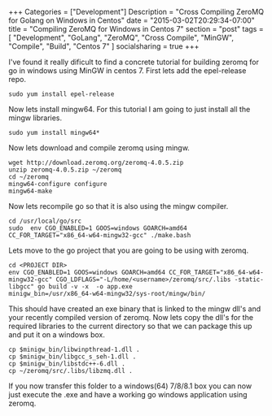 +++
Categories = ["Development"]
Description = "Cross Compiling ZeroMQ for Golang on Windows in Centos"
date = "2015-03-02T20:29:34-07:00"
title = "Compiling ZeroMQ for Windows in Centos 7"
section = "post"
tags  = [ "Development", "GoLang", "ZeroMQ", "Cross Compile", "MinGW", "Compile", "Build", "Centos 7" ]
socialsharing = true
+++

<p>I've found it really dificult to find a concrete tutorial for building zeromq for go in windows using MinGW in centos 7. First lets add the epel-release repo.</p>

```
sudo yum install epel-release
```

<p>Now lets install mingw64. For this tutorial I am going to just install all the mingw libraries.</p>

```
sudo yum install mingw64*
```

<p> Now lets download and compile zeromq using mingw.</p>

```
wget http://download.zeromq.org/zeromq-4.0.5.zip
unzip zeromq-4.0.5.zip ~/zeromq
cd ~/zeromq
mingw64-configure configure
mingw64-make
```

<p>Now lets recompile go so that it is also using the mingw compiler.</p>

```
cd /usr/local/go/src
sudo  env CGO_ENABLED=1 GOOS=windows GOARCH=amd64 CC_FOR_TARGET="x86_64-w64-mingw32-gcc" ./make.bash
```

<p>Lets move to the go project that you are going to be using with zeromq.</p>

```
cd <PROJECT DIR>
env CGO_ENABLED=1 GOOS=windows GOARCH=amd64 CC_FOR_TARGET="x86_64-w64-mingw32-gcc" CGO_LDFLAGS="-L/home/<username>/zeromq/src/.libs -static-libgcc" go build -v -x  -o app.exe
minigw_bin=/usr/x86_64-w64-mingw32/sys-root/mingw/bin/
```

<p>This should have created an exe binary that is linked to the mingw dll's and your recently compiled version of zeromq. Now lets copy the dll's for the required libraries to the current directory so that we can package this up and put it on a windows box.</p>

```
cp $minigw_bin/libwinpthread-1.dll .
cp $minigw_bin/libgcc_s_seh-1.dll .
cp $minigw_bin/libstdc++-6.dll .
cp ~/zeromq/src/.libs/libzmq.dll .
```

<p> If you now transfer this folder to a windows(64) 7/8/8.1 box you can now just execute the .exe and have a working go windows application using zeromq.
